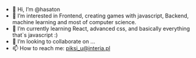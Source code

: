 - 👋 Hi, I’m @hasaton
- 👀 I’m interested in Frontend, creating games with javascript, Backend, machine learning and most of computer science.
- 🌱 I’m currently learning React, advanced css, and basically everything that`s javascript :) 
- 💞️ I’m looking to collaborate on ...
- 📫 How to reach me: piksi_u@interia.pl

<!---
hasaton/hasaton is a ✨ special ✨ repository because its `README.md` (this file) appears on your GitHub profile.
You can click the Preview link to take a look at your changes.
--->
